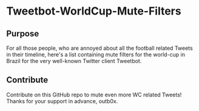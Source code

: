 # Tweetbot-WorldCup-Mute-Filters

## Purpose

For all those people, who are annoyed about all the football related Tweets in their timeline, here's a list containing mute filters for the world-cup in Brazil for the very well-known Twitter client Tweetbot.

## Contribute

Contribute on this GitHub repo to mute even more WC related Tweets! Thanks for your support in advance, outb0x.

